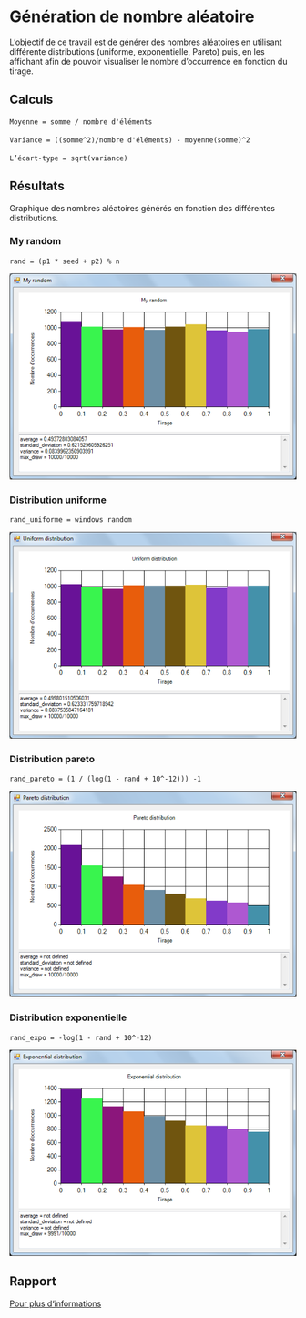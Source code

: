 # Génération de nombre aléatoire

L’objectif de ce travail est de générer des nombres aléatoires en utilisant différente distributions (uniforme, exponentielle, Pareto) puis, en les affichant afin de pouvoir visualiser le nombre d’occurrence en fonction du tirage.

## Calculs

    Moyenne = somme / nombre d'éléments

    Variance = ((somme^2)/nombre d'éléments) - moyenne(somme)^2

    L’écart-type = sqrt(variance)


## Résultats

Graphique des nombres aléatoires générés en fonction des différentes distributions.

### My random


    rand = (p1 * seed + p2) % n 

![My random](/images/my.png)

### Distribution uniforme


    rand_uniforme = windows random

![Distribution uniforme](/images/uni.png)

### Distribution pareto

    rand_pareto = (1 / (log(1 - rand + 10^-12))) -1

![Distribution pareto](/images/pareto.png)

### Distribution exponentielle

    rand_expo = -log(1 - rand + 10^-12)

![Distribution exponentielle](/images/expo.png)

## Rapport
[Pour plus d‘informations](/doc/Rapport_TP_random_GuignardE_MeretF.pdf)
